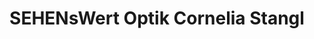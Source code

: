---
title: "SEHENsWert Optik Cornelia Stangl"
url: /grosspostwitz/sehenswert-optik-cornelia-stangl/
shop: Optiker
---